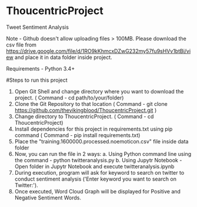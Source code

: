 # ThoucentricProject
Tweet Sentiment Analysis

Note - Github doesn't allow uploading files > 100MB. Please download the csv file from https://drive.google.com/file/d/1RO9kKhmcxDZwG232my57fu9sHVv1btBi/view and place it in data folder inside project.

Requirements - Python 3.4+

#Steps to run this project
1. Open Git Shell and change directory where you want to download the project. ( Command - cd path/to/your/folder)
2. Clone the Git Repository to that location ( Command - git clone https://github.com/thevikingblood/ThoucentricProject.git )
3. Change directory to ThoucentricProject. ( Command - cd ThoucentricProject)
4. Install dependencies for this project in requirements.txt using pip command ( Command - pip install requirements.txt)
5. Place the "training.1600000.processed.noemoticon.csv" file inside data folder
5. Now, you can run the file in 2 ways:
  a. Using Python command line using the command - python twitteranalysis.py
  b. Using Jupytr Notebook - Open folder in Jupytr Notebook and execute twitteranalysis.ipynb
6. During execution, program will ask for keyword to search on twitter to conduct sentiment analysis ('Enter keyword you want to search on Twitter:').
7. Once executed, Word Cloud Graph will be displayed for Positive and Negative Sentiment Words.

